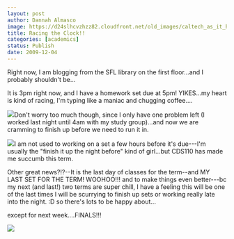 ```yaml
---
layout: post
author: Dannah Almasco
image: https://d24slhcvzhzz82.cloudfront.net/old_images/caltech_as_it_happens/6a0105349b8251970b012876161d52970c.jpg
title: Racing the Clock!!
categories: [academics]
status: Publish
date: 2009-12-04
---
```



Right now, I am blogging from the SFL library on the first floor...and I probably shouldn't be...

It is 3pm right now, and I have a homework set due at 5pm! YIKES...my heart is kind of racing, I'm typing like a maniac and chugging coffee....


![](https://d24slhcvzhzz82.cloudfront.net/old_images/caltech_as_it_happens/6a0105349b8251970b0120a713c336970b.jpg)Don't worry too much though, since I only have one problem left (I worked last night until 4am with my study group)...and now we are cramming to finish up before we need to run it in.


![](https://d24slhcvzhzz82.cloudfront.net/old_images/caltech_as_it_happens/6a0105349b8251970b01287616199f970c.jpg)I am not used to working on a set a few hours before it's due---I'm usually the "finish it up the night before" kind of girl...but CDS110 has made me succumb this term.

Other great news?!?--It is the last day of classes for the term--and MY LAST SET FOR THE TERM! WOOHOO!!!
and to make things even better---bc my next (and last!) two terms are super chill, I have a feeling this will be one of the last times I will be scurrying to finish up sets or working really late into the night. :D so there's lots to be happy about...

except for next week....FINALS!!!


![](https://d24slhcvzhzz82.cloudfront.net/old_images/caltech_as_it_happens/6a0105349b8251970b012876161a6b970c.jpg)
